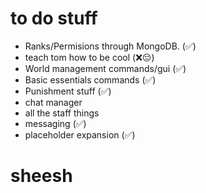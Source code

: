 # to do stuff
- Ranks/Permisions through MongoDB. (✅)
- teach tom how to be cool (❌😔)
- World management commands/gui (✅)
- Basic essentials commands (✅)
- Punishment stuff (✅)
- chat manager
- all the staff things
- messaging (✅)
- placeholder expansion (✅)
# sheesh
